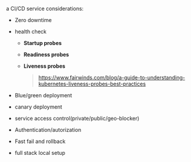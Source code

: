 a CI/CD service considerations:

- Zero downtime

- health check

    - **Startup probes**

    - **Readiness probes**

    - **Liveness probes**

      > https://www.fairwinds.com/blog/a-guide-to-understanding-kubernetes-liveness-probes-best-practices

- Blue/green deployment

- canary deployment

- service access control(private/public/geo-blocker)

- Authentication/autorization

- Fast fail and rollback

- full stack local setup
